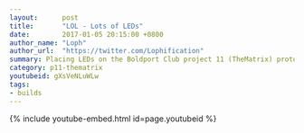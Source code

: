 ```yaml
---
layout:      post
title:       "LOL - Lots of LEDs"
date:        2017-01-05 20:15:00 +0800
author_name: "Loph"
author_url:  "https://twitter.com/Lophification"
summary: Placing LEDs on the Boldport Club project 11 (TheMatrix) prototype
category: p11-thematrix
youtubeid: gXsVeNLuWLw
tags:
- builds
---
```


{% include youtube-embed.html id=page.youtubeid %}
